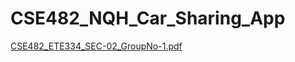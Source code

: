 # CSE482_NQH_Car_Sharing_App

[CSE482_ETE334_SEC-02_GroupNo-1.pdf](https://github.com/Ashfaq-Uddin/CSE482_NQH_Car_Sharing_App/files/9268362/CSE482_ETE334_SEC-02_GroupNo-1.pdf)

